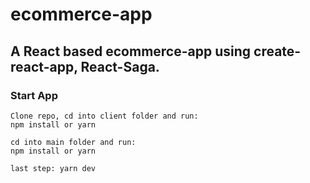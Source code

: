 # ecommerce-app

##  A React based ecommerce-app using create-react-app, React-Saga.

### Start App

```git
Clone repo, cd into client folder and run:
npm install or yarn
```
```git
cd into main folder and run:
npm install or yarn
```
```git
last step: yarn dev
```
